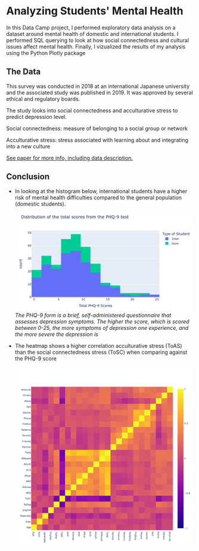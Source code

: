 # Analyzing Students' Mental Health

In this Data Camp project, I performed exploratory data analysis on a dataset around mental health of domestic and international students. I performed SQL querying to look at how social connectedness and cultural issues affect mental health. Finally, I vizualized the results of my analysis using the Python Plotly package 

## The Data

This survey was conducted in 2018 at an international Japanese university and the associated study was published in 2019. It was approved by several ethical and regulatory boards. 

The study looks into social connectedness and acculturative stress to predict depression level.

Social connectedness: measure of belonging to a social group or network

Acculturative stress: stress associated with learning about and integrating into a new culture

[See paper for more info, including data description.](https://www.mdpi.com/2306-5729/4/3/124/htm)

## Conclusion
* In looking at the histogram below, international students have a higher risk of mental health difficulties compared to the general population (domestic students).

  ![image](https://github.com/vchow6/Analyzing-Students-Mental-Health/blob/main/Distribution%20of%20the%20total%20scores%20from%20the%20PHQ-9%20test.png) 
  *The PHQ-9 form is a brief, self-administered questionnaire that assesses depression symptoms. The higher the score, which is scored between 0-25, the more symptoms of depression one experience, and the more severe the depression is*

* The heatmap shows a higher correlation acculturative stress (ToAS) than the social connectedness stress (ToSC) when comparing against the PHQ-9 score

  ![image](https://github.com/vchow6/Analyzing-Students-Mental-Health/blob/main/Heatmap.png)
